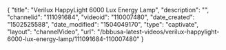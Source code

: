 {
    "title": "Verilux HappyLight 6000 Lux Energy Lamp",
    "description": "",
    "channelid": "111091684",
    "videoid": "110007480",
    "date_created": "1502525588",
    "date_modified": "1504049170",
    "type": "captivate",
    "layout": "channelVideo",
    "url": "\/bbbusa-latest-videos\/verilux-happylight-6000-lux-energy-lamp\/111091684-110007480"
}